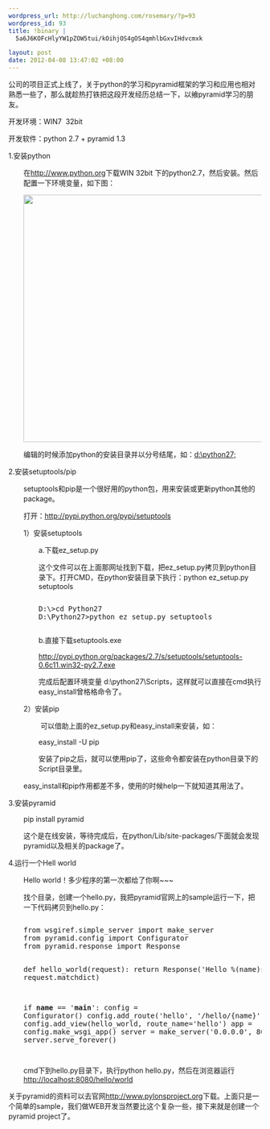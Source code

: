 ```yaml
--- 
wordpress_url: http://luchanghong.com/rosemary/?p=93
wordpress_id: 93
title: !binary |
  5a6J6KOFcHlyYW1pZOW5tui/kOihjOS4gOS4qmhlbGxvIHdvcmxk

layout: post
date: 2012-04-08 13:47:02 +08:00
---
```

公司的项目正式上线了，关于python的学习和pyramid框架的学习和应用也相对熟悉一些了，那么就趁热打铁把这段开发经历总结一下，以飨pyramid学习的朋友。

开发环境：WIN7  32bit

开发软件：python 2.7 + pyramid 1.3

1.安装python
<p style="padding-left: 30px;">在<a href="http://www.python.org">http://www.python.org</a>下载WIN 32bit 下的python2.7，然后安装。然后配置一下环境变量，如下图：</p>
<p style="padding-left: 30px;"><a href="http://luchanghong.com/rosemary/wp-content/uploads/2012/04/setenv.jpg"><img class="alignnone  wp-image-97" title="setenv" src="http://luchanghong.com/rosemary/wp-content/uploads/2012/04/setenv.jpg" alt="" width="698" height="491" /></a></p>
<p style="padding-left: 30px;">编辑的时候添加python的安装目录并以分号结尾，如：<span style="text-decoration: underline;">d:\python27;</span></p>
2.安装setuptools/pip
<p style="padding-left: 30px;">setuptools和pip是一个很好用的python包，用来安装或更新python其他的package。</p>
<p style="padding-left: 30px;">打开：<a href="http://pypi.python.org/pypi/setuptools">http://pypi.python.org/pypi/setuptools</a></p>
<p style="padding-left: 30px;">1）安装setuptools</p>
<p style="padding-left: 60px;">a.下载ez_setup.py</p>
<p style="padding-left: 60px;">这个文件可以在上面那网址找到下载，把ez_setup.py拷贝到python目录下。打开CMD，在python安装目录下执行：python ez_setup.py setuptools</p>

<div style="padding-left: 60px;">
<pre><pre class="prettyprint">
D:\&gt;cd Python27
D:\Python27&gt;python ez_setup.py setuptools
</pre></pre>
</div>
<p style="padding-left: 60px;">b.直接下载setuptools.exe</p>
<p style="padding-left: 60px;"><a href="http://pypi.python.org/packages/2.7/s/setuptools/setuptools-0.6c11.win32-py2.7.exe" target="_blank">http://pypi.python.org/packages/2.7/s/setuptools/setuptools-0.6c11.win32-py2.7.exe</a></p>
<p style="padding-left: 60px;">完成后配置环境变量 d:\python27\Scripts，这样就可以直接在cmd执行easy_install曾格格命令了。</p>
<p style="padding-left: 30px;">2）安装pip</p>
<p style="padding-left: 60px;"> 可以借助上面的ez_setup.py和easy_install来安装，如：</p>
<p style="padding-left: 60px;">easy_install -U pip</p>
<p style="padding-left: 60px;">安装了pip之后，就可以使用pip了，这些命令都安装在python目录下的Script目录里。</p>
<p style="padding-left: 30px;">easy_install和pip作用都差不多，使用的时候help一下就知道其用法了。</p>
3.安装pyramid
<p style="padding-left: 30px;">pip install pyramid</p>
<p style="padding-left: 30px;">这个是在线安装，等待完成后，在python/Lib/site-packages/下面就会发现pyramid以及相关的package了。</p>
4.运行一个Hell world
<p style="padding-left: 30px;">Hello world！多少程序的第一次都给了你啊~~~</p>
<p style="padding-left: 30px;">找个目录，创建一个hello.py，我把pyramid官网上的sample运行一下，把一下代码拷贝到hello.py：</p>

<div style="padding-left: 30px;">
<pre><pre class="prettyprint">
from wsgiref.simple_server import make_server
from pyramid.config import Configurator
from pyramid.response import Response

def hello_world(request):
   return Response('Hello %(name)s!' % request.matchdict)

if __name__ == '__main__':
   config = Configurator()
   config.add_route('hello', '/hello/{name}')
   config.add_view(hello_world, route_name='hello')
   app = config.make_wsgi_app()
   server = make_server('0.0.0.0', 8080, app)
   server.serve_forever()
</pre></pre>
cmd下到hello.py目录下，执行python hello.py，然后在浏览器运行<span style="text-decoration: underline;">http://localhost:8080/hello/world</span>

</div>
关于pyramid的资料可以去官网<a href="http://www.pylonsproject.org" target="_blank">http://www.pylonsproject.org</a>下载。上面只是一个简单的sample，我们做WEB开发当然要比这个复杂一些，接下来就是创建一个pyramid project了。
